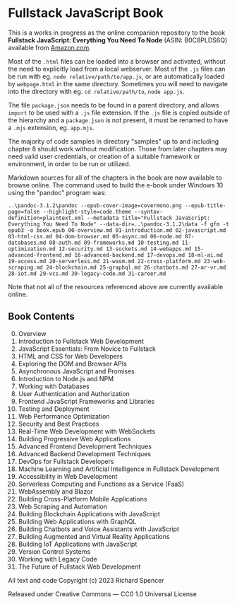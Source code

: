# Fullstack JavaScript Book

This is a works in progress as the online companion repository to the book
**Fullstack JavaScript: Everything You Need To Node** (ASIN: B0C8PLDS6Q)
available from [Amazon.com](https://www.amazon.com/dp/B0C8PLDS6Q).

Most of the `.html` files can be loaded into a browser and activated, without
the need to explicitly load from a local webserver. Most of the `.js` files
can be run with eg. `node relative/path/to/app.js`, or are automatically
loaded by `webpage.html` in the same directory. Sometimes you will need to
navigate into the directory with eg. `cd relative/path/to`, `node app.js`.

The file `package.json` needs to be found in a parent directory, and allows
`import` to be used with a `.js` file extension. If the `.js` file is copied
outside of the hierarchy and a `package.json` is not present, it must be
renamed to have a `.mjs` extension, eg. `app.mjs`.

The majority of code samples in directory "samples" up to and including chapter 8
should work without modification. Those from later chapters may need valid user
credentials, or creation of a suitable framework or environment, in order to be
run or utilized.

Markdown sources for all of the chapters in the book are now available
to browse online. The command used to build the e-book under Windows 10 using
the "pandoc" program was:

```
..\pandoc-3.1.2\pandoc --epub-cover-image=covermono.png --epub-title-page=false --highlight-style=code.theme --syntax-definition=plaintext.xml --metadata title="Fullstack JavaScript: Everything You Need To Node" --data-dir=..\pandoc-3.1.2\data -f gfm -t epub3 -o book.epub 00-overview.md 01-introduction.md 02-javascript.md 03-html-css.md 04-dom-browser.md 05-async.md 06-node.md 07-databases.md 08-auth.md 09-frameworks.md 10-testing.md 11-optimization.md 12-security.md 13-sockets.md 14-webapps.md 15-advanced-frontend.md 16-advanced-backend.md 17-devops.md 18-ml-ai.md 19-access.md 20-serverless.md 21-wasm.md 22-cross-platform.md 23-web-scraping.md 24-blockchain.md 25-graphql.md 26-chatbots.md 27-ar-vr.md 28-iot.md 29-vcs.md 30-legacy-code.md 31-career.md
```

Note that not all of the resources referenced above are currently available online.

## Book Contents

0. Overview
1. Introduction to Fullstack Web Development
2. JavaScript Essentials: From Novice to Fullstack
3. HTML and CSS for Web Developers
4. Exploring the DOM and Browser APIs
5. Asynchronous JavaScript and Promises
6. Introduction to Node.js and NPM
7. Working with Databases
8. User Authentication and Authorization
9. Frontend JavaScript Frameworks and Libraries
10. Testing and Deployment
11. Web Performance Optimization
12. Security and Best Practices
13. Real-Time Web Development with WebSockets
14. Building Progressive Web Applications
15. Advanced Frontend Development Techniques
16. Advanced Backend Development Techniques
17. DevOps for Fullstack Developers
18. Machine Learning and Artificial Intelligence in Fullstack Development
19. Accessibility in Web Development
20. Serverless Computing and Functions as a Service (FaaS)
21. WebAssembly and Blazor
22. Building Cross-Platform Mobile Applications
23. Web Scraping and Automation
24. Building Blockchain Applications with JavaScript
25. Building Web Applications with GraphQL
26. Building Chatbots and Voice Assistants with JavaScript
27. Building Augmented and Virtual Reality Applications
28. Building IoT Applications with JavaScript
29. Version Control Systems
30. Working with Legacy Code
31. The Future of Fullstack Web Development

All text and code Copyright (c) 2023 Richard Spencer

Released under Creative Commons — CC0 1.0 Universal License
